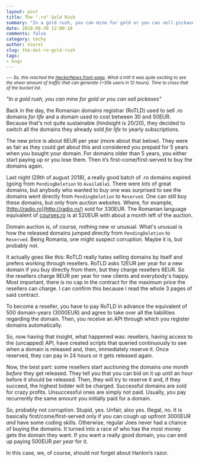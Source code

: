 ```yaml
---
layout: post
title: The ".ro" Gold Rush
summary: "In a gold rush, you can mine for gold or you can sell pickaxes"
date: 2018-08-30 12:00:18
comments: false
category: techy
author: Viorel
slug: the-dot-ro-gold-rush
tags:
- bugs
---
```


<small>_--- So, this reached the [HackerNews front-page](https://news.ycombinator.com/item?id=19017138). What a trill! It was quite exciting to see the sheer amount of traffic that can generate (~35k users in 12 hours). Time to cross that of the bucket list._</small>

_"In a gold rush, you can mine for gold or you can sell pickaxes"_

Back in the day, the Romanian domains registrar (RoTLD) used to sell .ro domains *for life* and a domain used to cost between 30 and 50EUR. Because that's not quite sustainable (hindsight is 20/20), they decided to switch all the domains they already sold *for life* to yearly subscriptions.

The new price is about 6EUR per year (more about that below). They were as fair as they could get about this and considered you prepaid for 5 years when you bought your domain. For domains older than 5 years, you either start paying up or you lose them. Then it’s first-come/first-served to buy the domains again.

Last night (29th of august 2018), a really good batch of .ro domains expired (going from `PendingDeletion` to `Available`). There were *lots* of great domains, but anybody who wanted to buy one was surprised to see the domains went directly from `PendingDeletion` to `Reserved`. One can still buy these domains, but only from auction websites. Where, for example, [http://radio.ro](http://radio.ro/) sold for 330EUR. The Romanian language equivalent of [courses.ro](http://courses.ro/) is at 520EUR with about a month left of the auction.

Domain auction is, of course, nothing new or unusual. What's unusual is how the released domains jumped directly from `PendingDeletion` to `Reserved`. Being Romania, one might suspect corruption. Maybe it is, but probably not.

It actually goes like this: RoTLD really hates selling domains by itself and prefers working through resellers. RoTLD asks 12EUR per year for a new domain if you buy directly from them, but they charge resellers 6EUR. So the resellers charge 9EUR per year for new clients and everybody's happy. Most important, there is no cap in the contract for the maximum price the resellers can charge. I can confirm this because I read the whole 3 pages of said contract.

To become a reseller, you have to pay RoTLD in advance the equivalent of 500 domain-years (3000EUR) and agree to take over all the liabilities regarding the domain. Then, you receive an API through which you register domains automatically.

So, now having that insight, what happened was: resellers, having access to the (uncapped) API, have created scripts that queried continuously to see when a domain is released and, then, immediately reserve it. Once reserved, they can pay in 24 hours or it gets released again.

Now, the best part: some resellers start auctioning the domains *one month before* they get released. They tell you that you can bid on it up until an hour before it should be released. Then, they will try to reserve it and, if they succeed, the highest bidder will be charged. Successful domains are sold for crazy profits. Unsuccessful ones are simply not paid. Usually, you pay recurrently the same amount you initially paid for a domain.

So, probably not corruption. Stupid, yes. Unfair, also yes. Illegal, no. It is basically first/come/first-served only if you can cough up upfront 3000EUR *and* have some coding skills. Otherwise, regular Joes never had a chance of buying the domains. It turned into a race of who has the most money gets the domain they want. If you want a really good domain, you can end up paying 500EUR *per year* for it.

In this case, we, of course, should not forget about Hanlon’s razor.
